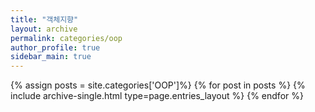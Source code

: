 ```yaml
---
title: "객체지향"
layout: archive
permalink: categories/oop
author_profile: true
sidebar_main: true
---
```


{% assign posts = site.categories['OOP']%}
{% for post in posts %} 
  {% include archive-single.html type=page.entries_layout %} 
{% endfor %}
